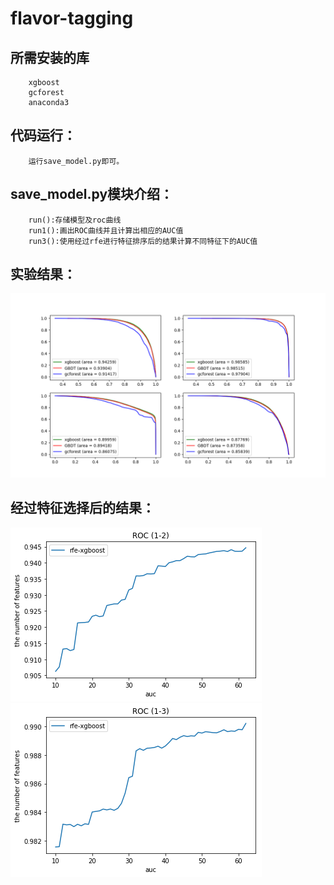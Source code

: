 flavor-tagging
====================
所需安装的库
--------------------
		xgboost
		gcforest
		anaconda3

代码运行：
-------------------
		运行save_model.py即可。

save_model.py模块介绍：
-------------------
		run():存储模型及roc曲线
		run1():画出ROC曲线并且计算出相应的AUC值
		run3():使用经过rfe进行特征排序后的结果计算不同特征下的AUC值

实验结果：
------------------
![](https://github.com/Deermini/flavor-tagging/blob/master/picture/3.png)
		

经过特征选择后的结果：
------------------
![](https://github.com/Deermini/flavor-tagging/blob/master/feature_selection_result/1-2.png)
![](https://github.com/Deermini/flavor-tagging/blob/master/feature_selection_result/1-3.png)



